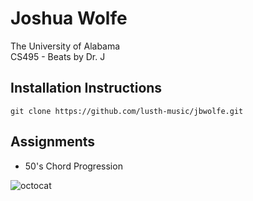 # Joshua Wolfe #
The University of Alabama
<br />CS495 - Beats by Dr. J

## Installation Instructions ##
`git clone https://github.com/lusth-music/jbwolfe.git`

## Assignments ##
* 50's Chord Progression

![octocat](https://octodex.github.com/images/daftpunktocat-thomas.gif)
